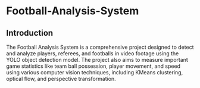 # Football-Analysis-System
## Introduction
The Football Analysis System is a comprehensive project designed to detect and analyze players, referees, and footballs in video footage using the YOLO object detection model. The project also aims to measure important game statistics like team ball possession, player movement, and speed using various computer vision techniques, including KMeans clustering, optical flow, and perspective transformation.
